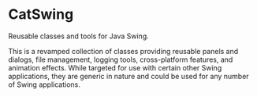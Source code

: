 # CatSwing
Reusable classes and tools for Java Swing.

This is a revamped collection of classes providing reusable panels and dialogs, file management, logging tools, cross-platform features, and animation effects.  While targeted for use with certain other Swing applications, they are generic in nature and could be used for any number of Swing applications.
